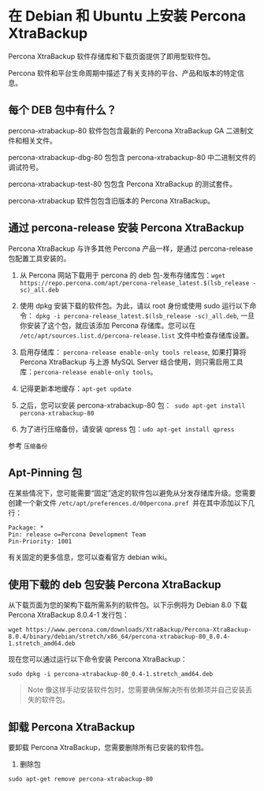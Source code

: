 # 在 Debian 和 Ubuntu 上安装 Percona XtraBackup

Percona XtraBackup 软件存储库和下载页面提供了即用型软件包。

Percona 软件和平台生命周期中描述了有关支持的平台、产品和版本的特定信息。

## 每个 DEB 包中有什么？

percona-xtrabackup-80 软件包包含最新的 Percona XtraBackup GA 二进制文件和相关文件。

percona-xtrabackup-dbg-80 包包含 percona-xtrabackup-80 中二进制文件的调试符号。

percona-xtrabackup-test-80 包包含 Percona XtraBackup 的测试套件。

percona-xtrabackup 软件包包含旧版本的 Percona XtraBackup。

## 通过 percona-release 安装 Percona XtraBackup

Percona XtraBackup 与许多其他 Percona 产品一样，是通过 percona-release 包配置工具安装的。

1. 从 Percona 网站下载用于 percona 的 deb 包-发布存储库包：`wget https://repo.percona.com/apt/percona-release_latest.$(lsb_release -sc)_all.deb
`

1. 使用 dpkg 安装下载的软件包。为此，请以 root 身份或使用 sudo 运行以下命令： `dpkg -i percona-release_latest.$(lsb_release -sc)_all.deb`, 一旦你安装了这个包，就应该添加 Percona 存储库。您可以在 `/etc/apt/sources.list.d/percona-release.list` 文件中检查存储库设置。

1. 启用存储库： `percona-release enable-only tools release`, 如果打算将 Percona XtraBackup 与上游 MySQL Server 结合使用，则只需启用工具库：`percona-release enable-only tools`。

1. 记得更新本地缓存：`apt-get update`

1. 之后，您可以安装 percona-xtrabackup-80 包：` sudo apt-get install percona-xtrabackup-80`

1. 为了进行压缩备份，请安装 qpress 包：`udo apt-get install qpress`

参考 `压缩备份`

## Apt-Pinning 包

在某些情况下，您可能需要“固定”选定的软件包以避免从分发存储库升级。您需要创建一个新文件 `/etc/apt/preferences.d/00percona.pref `并在其中添加以下几行：

```
Package: *
Pin: release o=Percona Development Team
Pin-Priority: 1001
```

有关固定的更多信息，您可以查看官方 debian wiki。

## 使用下载的 deb 包安装 Percona XtraBackup

从下载页面为您的架构下载所需系列的软件包。以下示例将为 Debian 8.0 下载 Percona XtraBackup 8.0.4-1 发行包：

```
wget https://www.percona.com/downloads/XtraBackup/Percona-XtraBackup-8.0.4/binary/debian/stretch/x86_64/percona-xtrabackup-80_8.0.4-1.stretch_amd64.deb
```

现在您可以通过运行以下命令安装 Percona XtraBackup：

```
sudo dpkg -i percona-xtrabackup-80_0.4-1.stretch_amd64.deb
```

> Note
> 像这样手动安装软件包时，您需要确保解决所有依赖项并自己安装丢失的软件包。

## 卸载 Percona XtraBackup

要卸载 Percona XtraBackup，您需要删除所有已安装的软件包。

1. 删除包

```
sudo apt-get remove percona-xtrabackup-80
```